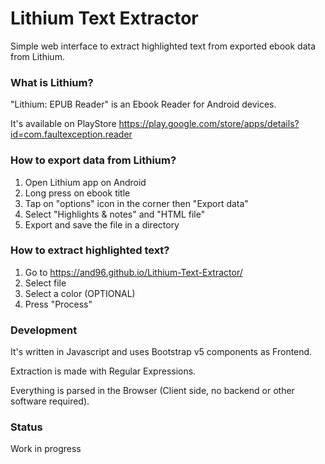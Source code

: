 # Lithium Text Extractor
Simple web interface to extract highlighted text from exported ebook data from Lithium.

### What is Lithium?
"Lithium: EPUB Reader" is an Ebook Reader for Android devices.

It's available on PlayStore https://play.google.com/store/apps/details?id=com.faultexception.reader

### How to export data from Lithium?
1. Open Lithium app on Android
2. Long press on ebook title
3. Tap on "options" icon in the corner then "Export data"
4. Select "Highlights & notes" and "HTML file"
5. Export and save the file in a directory

### How to extract highlighted text?
1. Go to https://and96.github.io/Lithium-Text-Extractor/
2. Select file
3. Select a color (OPTIONAL)
4. Press "Process"

### Development
It's written in Javascript and uses Bootstrap v5 components as Frontend. 

Extraction is made with Regular Expressions.

Everything is parsed in the Browser (Client side, no backend or other software required).

### Status
Work in progress

